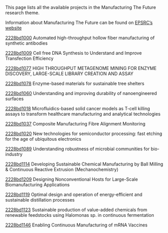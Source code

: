 This page lists all the available projects in the Manufacturing The Future research theme.

Information about Manufacturing The Future can be found on [EPSRC’s website](https://www.ukri.org/what-we-offer/browse-our-areas-of-investment-and-support/manufacturing-the-future-theme/)

[2228bd1000](../projects/2228bd1000.md) Automated high-throughput hollow fiber manufacturing of synthetic antibodies

[2228bd1009](../projects/2228bd1009.md) Cell free DNA Synthesis to Understand and Improve Transfection Efficiency

[2228bd1077](../projects/2228bd1077.md) HIGH THROUGHPUT METAGENOME MINING FOR ENZYME DISCOVERY, LARGE-SCALE LIBRARY CREATION AND ASSAY

[2228bd1078](../projects/2228bd1078.md) Enzyme-based materials for sustainable tree shelters

[2228bd1060](../projects/2228bd1060.md) Understanding and improving durability of nanoengineered surfaces

[2228bd1018](../projects/2228bd1018.md) Microfluidics-based solid cancer models as T-cell killing assays to transform healthcare manufacturing and analytical technologies

[2228bd1037](../projects/2228bd1037.md) Composite Manufacturing Fibre Alignment Monitoring

[2228bd1020](../projects/2228bd1020.md) New technologies for semiconductor processing: fast etching for the age of ubiquitous electronics

[2228bd1089](../projects/2228bd1089.md) Understanding robustness of microbial communities for bio-industry

[2228bd1114](../projects/2228bd1114.md) Developing Sustainable Chemical Manufacturing by Ball Milling & Continuous Reactive Extrusion (Mechanochemistry)

[2228bd1209](../projects/2228bd1209.md) Designing Nonconventional Hosts for Large-Scale Biomanufacturing Applications

[2228bd1119](../projects/2228bd1119.md) Optimal design and operation of energy-efficient and sustainable distillation processes

[2228bd1123](../projects/2228bd1123.md) Sustainable production of value-added chemicals from renewable feedstocks using Halomonas sp. in continuous fermentation

[2228bd1146](../projects/2228bd1146.md) Enabling Continuous Manufacturing of mRNA Vaccines
